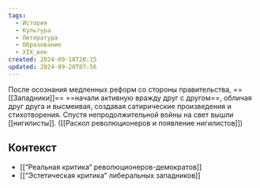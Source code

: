 ```yaml
---
tags:
  - История
  - Культура
  - Литература
  - Образование
  - XIX_век
created: 2024-09-18T20:15
updated: 2024-09-20T07:56
---
```

После осознания медленных реформ со стороны правительства, ==[[Западники]]== ==начали активную вражду друг с другом==, обличая друг друга и высмеивая, создавая сатирические произведения и стихотворения. Спустя непродолжительной войны на свет вышли [[нигилисты]].
([[Раскол революционеров и появление нигилистов]])

## Контекст
- [[“Реальная критика“ революционеров-демократов]]
- [[“Эстетическая критика“ либеральных западников]]

